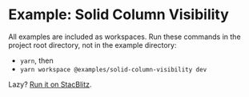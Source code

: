 # Example: Solid Column Visibility

All examples are included as workspaces. Run these commands in the project root directory, not in the example directory:

-   `yarn`, then
-   `yarn workspace @examples/solid-column-visibility dev`

Lazy? [Run it on StacBlitz](https://stackblitz.com/github/izznatsir/table/tree/main/examples/solid/column-visibility).

